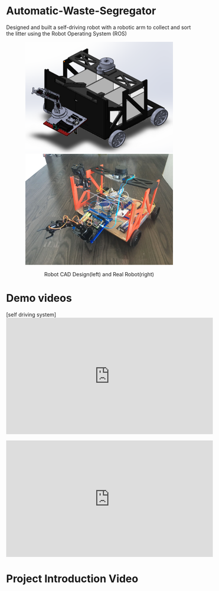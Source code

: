 # Automatic-Waste-Segregator
Designed and built a self-driving robot with a robotic arm to collect and sort the litter using the Robot Operating System (ROS)

<p align="center">
  <img src="doc/pasted image 0.png" width="400" height="300">
  <img src="doc/IMG-7143.JPG" width="400" height="300">
</p>
<p align="center">
 Robot CAD Design(left) and Real Robot(right)
</p>


# Demo videos
[self driving system]<iframe width="560" height="315" src="https://www.youtube.com/embed/MJNODDp_rKM" title="YouTube video player" frameborder="0" allow="accelerometer; autoplay; clipboard-write; encrypted-media; gyroscope; picture-in-picture" allowfullscreen></iframe>

<iframe width="560" height="315" src="https://www.youtube.com/embed/MJNODDp_rKM" title="YouTube video player" frameborder="0" allow="accelerometer; autoplay; clipboard-write; encrypted-media; gyroscope; picture-in-picture" allowfullscreen></iframe>

# Project Introduction Video




